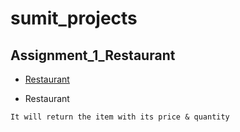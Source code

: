 # sumit_projects

## Assignment_1_Restaurant
- [Restaurant](https://github.com/sp18-interns/sumit_projects/tree/main/restaurant)

- Restaurant 
```
It will return the item with its price & quantity
